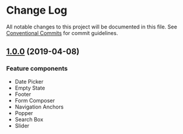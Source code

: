 # Change Log

All notable changes to this project will be documented in this file.
See [Conventional Commits](https://conventionalcommits.org) for commit guidelines.

## [1.0.0](https://github.com/pentaho/hv-uikit-react/tree/%40hv/uikit-react-lab%401.0.0) (2019-04-08)


### Feature components

* Date Picker
* Empty State
* Footer
* Form Composer
* Navigation Anchors
* Popper
* Search Box
* Slider

